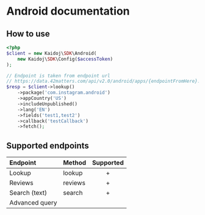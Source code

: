 # Android documentation

## How to use

```php  
<?php
$client = new Kaidoj\SDK\Android(
    new Kaidoj\SDK\Config($accessToken)
);

// Endpoint is taken from endpoint url
// https://data.42matters.com/api/v2.0/android/apps/{endpointFromHere}.json
$resp = $client->lookup()
    ->package('com.instagram.android')
    ->appCountry('US')
    ->includeUnpublished()
    ->lang('EN')
    ->fields('test1,test2')
    ->callback('testCallback')
    ->fetch();

```

## Supported endpoints

| Endpoint | Method | Supported  |
| :---     | :---  | :---: | 
| Lookup   | lookup | +    |
| Reviews  |  reviews |  +    |
| Search (text) | search | +   |
| Advanced query |       |     |



